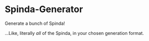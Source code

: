 # Spinda-Generator
Generate a bunch of Spinda!

...Like, literally *all* of the Spinda, in your chosen generation format.
